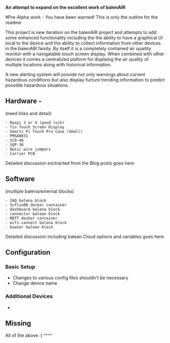 **An attempt to expand on the excellent work of balenAIR**

#Pre-Alpha work - You have been warned! This is only the outline for the readme

This project is new iteration on the balenAIR project and attempts to add some enhanced functionality including the the ability
to have a graphical UI local to the device and the ability to collect information from other devices in the balenAIR family.  By itself it is a completely contained air quaility monitor with a navigatable touch screen display.  When combined with other devices it comes a centralized plaform for displaing the air quality of multiple locations along with historical information.   

A new alerting system will provide not only warnings about current hazardous conditions but also display furture trending information to predict possible hazardous situations. 

## Hardware - 
(need links and detail)

    - Raspi 3 or 4 (good luck)
    - 7in Touch Screen Display
    - Smarti Pi Touch Pro Case (Small)
    - PMSA0031
    - SCD-40
    - SQP-30
    - Qwiic wire jumpers
    - Carrier PCB

Detailed discussion exctracted from the Blog posts goes here

## Software
(multiple balena/external blocks)

    - IAQ balena block
    - InfluxDB docker container
    - dashboard balena block
    - connector balean block
    - MQTT docker container
    - wifi-connect balena block
    - bowser balean block

Detailed discussion including balean Cloud options and variables goes here.


## Configuration

### Basic Setup
- Changes to various config files shouldn't be necessary
- Change device name

### Additional Devices
- 
## Missing 

All of the above :) ^^^^

